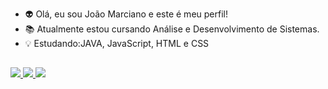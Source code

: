 - 👽 Olá, eu sou João Marciano e este é meu perfil! 
- 📚 Atualmente estou cursando Análise e Desenvolvimento de Sistemas.
- 💡 Estudando:JAVA, JavaScript, HTML e CSS

##

<div id="redes">
  <a href="https://github.com/JoaoMarcianoo">
    <img src="https://img.shields.io/badge/GitHub-100000?style=for-the-badge&logo=github&logoColor=white" />
  </a>
  <a href="https://www.linkedin.com/in/jo%C3%A3o-marciano-a852541b9/">
    <img src="https://img.shields.io/badge/LinkedIn-0077B5?style=for-the-badge&logo=linkedin&logoColor=white" />
  </a>
  <a href="https://www.instagram.com/jaomarciano/">
    <img src="https://img.shields.io/badge/Instagram-E4405F?style=for-the-badge&logo=instagram&logoColor=white" />
  </a>
</div>
